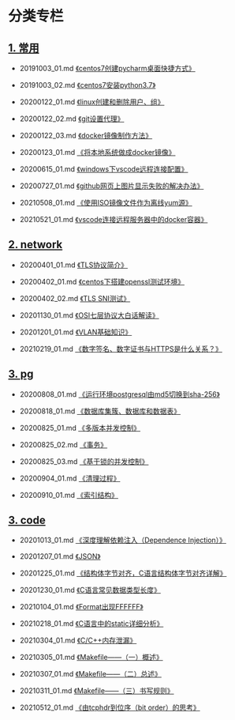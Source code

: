 # 分类专栏

## [1. 常用](https://github.com/bertramcheng/blog/tree/master/common)

- 20191003_01.md [《centos7创建pycharm桌面快捷方式》](https://github.com/bertramcheng/blog/blob/master/common/20191003_01.md)

- 20191003_02.md [《centos7安装python3.7》](https://github.com/bertramcheng/blog/blob/master/common/20191003_02.md)

- 20200122_01.md [《linux创建和删除用户、组》](https://github.com/bertramcheng/blog/blob/master/common/20200122_01.md)

- 20200122_02.md [《git设置代理》](https://github.com/bertramcheng/blog/blob/master/common/20200122_02.md)

- 20200122_03.md [《docker镜像制作方法》](https://github.com/bertramcheng/blog/blob/master/common/20200122_03.md)

- 20200123_01.md [《将本地系统做成docker镜像》](https://github.com/bertramcheng/blog/blob/master/common/20200123_01.md)

- 20200615_01.md [《windows下vscode远程连接配置》](https://github.com/bertramcheng/blog/blob/master/common/20200615_01.md)

- 20200727_01.md [《github网页上图片显示失败的解决办法》](https://github.com/bertramcheng/blog/blob/master/common/20200727_01.md)

- 20210508_01.md [《使用ISO镜像文件作为离线yum源》](https://github.com/bertramcheng/blog/blob/master/common/20210508_01.md)

- 20210521_01.md [《vscode连接远程服务器中的docker容器》](https://github.com/bertramcheng/blog/blob/master/common/20210521_01.md)


## [2. network](https://github.com/bertramcheng/blog/tree/master/network)

- 20200401_01.md [《TLS协议简介》](https://github.com/bertramcheng/blog/blob/master/network/20200401_01.md)

- 20200402_01.md [《centos下搭建openssl测试环境》](https://github.com/bertramcheng/blog/blob/master/network/20200402_01.md)

- 20200402_02.md [《TLS SNI测试》](https://github.com/bertramcheng/blog/blob/master/network/20200402_02.md)

- 20201130_01.md [《OSI七层协议大白话解读》](https://github.com/bertramcheng/blog/blob/master/network/20201130_01.md)

- 20201201_01.md [《VLAN基础知识》](https://github.com/bertramcheng/blog/blob/master/network/20201201_01.md)

- 20210219_01.md [《数字签名、数字证书与HTTPS是什么关系？》](https://github.com/bertramcheng/blog/blob/master/network/20210219_01.md)


## [3. pg](https://github.com/bertramcheng/blog/tree/master/pg)

- 20200808_01.md [《运行环境postgresql由md5切换到sha-256》](https://github.com/bertramcheng/blog/blob/master/pg/20200808_01.md)

- 20200818_01.md [《数据库集簇、数据库和数据表》](https://github.com/bertramcheng/blog/blob/master/pg/20200818_01.md)

- 20200825_01.md [《多版本并发控制》](https://github.com/bertramcheng/blog/blob/master/pg/20200825_01.md)

- 20200825_02.md [《事务》](https://github.com/bertramcheng/blog/blob/master/pg/20200825_02.md)

- 20200825_03.md [《基于锁的并发控制》](https://github.com/bertramcheng/blog/blob/master/pg/20200825_03.md)

- 20200904_01.md [《清理过程》](https://github.com/bertramcheng/blog/blob/master/pg/20200904_01.md)

- 20200910_01.md [《索引结构》](https://github.com/bertramcheng/blog/blob/master/pg/20200910_01.md)


## [3. code](https://github.com/bertramcheng/blog/tree/master/code)

- 20201013_01.md [《深度理解依赖注入（Dependence Injection）》](https://github.com/bertramcheng/blog/blob/master/code/20201013_01.md)

- 20201207_01.md [《JSON》](https://github.com/bertramcheng/blog/blob/master/code/20201207_01.md)

- 20201225_01.md [《结构体字节对齐，C语言结构体字节对齐详解》](https://github.com/bertramcheng/blog/blob/master/code/20201225_01.md)

- 20201230_01.md [《C语言常见数据类型长度》](https://github.com/bertramcheng/blog/blob/master/code/20201230_01.md)

- 20210104_01.md [《Format出现FFFFFF》](https://github.com/bertramcheng/blog/blob/master/code/20210104_01.md)

- 20210218_01.md [《C语言中的static详细分析》](https://github.com/bertramcheng/blog/blob/master/code/20210218_01.md)

- 20210304_01.md [《C/C++内存泄漏》](https://github.com/bertramcheng/blog/blob/master/code/20210304_01.md)

- 20210305_01.md [《Makefile——（一）概述》](https://github.com/bertramcheng/blog/blob/master/code/20210305_01.md)

- 20210307_01.md [《Makefile——（二）总述》](https://github.com/bertramcheng/blog/blob/master/code/20210307_01.md)

- 20210311_01.md [《Makefile——（三）书写规则》](https://github.com/bertramcheng/blog/blob/master/code/20210311_01.md)

- 20210512_01.md [《由tcphdr到位序（bit order）的思考》](https://github.com/bertramcheng/blog/blob/master/code/20210512_01.md)




